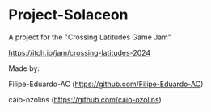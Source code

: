 # Project-Solaceon
A project for the "Crossing Latitudes Game Jam"

https://itch.io/jam/crossing-latitudes-2024

Made by:

Filipe-Eduardo-AC (https://github.com/Filipe-Eduardo-AC)

caio-ozolins (https://github.com/caio-ozolins)
